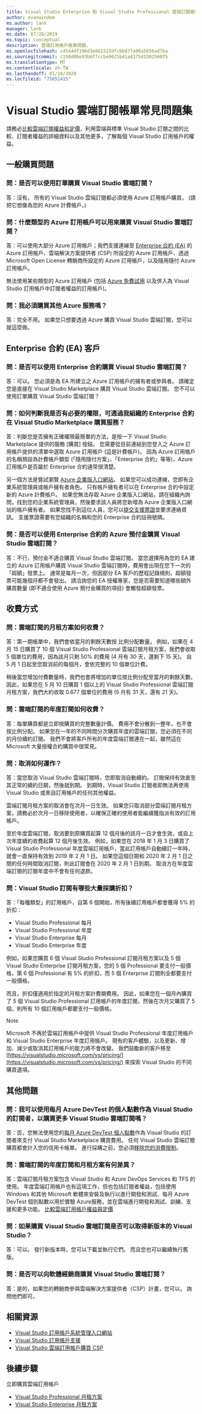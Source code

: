 ```yaml
---
title: Visual Studio Enterprise 和 Visual Studio Professional 雲端訂閱帳單常見問題集
author: evanwindom
ms.author: lank
manager: lank
ms.date: 07/28/2019
ms.topic: conceptual
description: 雲端訂用帳戶帳單問題。
ms.openlocfilehash: c4544df196d3e861522dfcbb877a90a5656ad7ba
ms.sourcegitcommit: c150d0be93b6f7ccbe9625b41a437541502560f5
ms.translationtype: MT
ms.contentlocale: zh-TW
ms.lasthandoff: 01/10/2020
ms.locfileid: "75851415"
---
```

# <a name="visual-studio-cloud-subscriptions-billing-faq"></a>Visual Studio 雲端訂閱帳單常見問題集
請務必[比較雲端訂閱權益和定價](https://visualstudio.microsoft.com/vs/pricing/)，利用雲端與標準 Visual Studio 訂閱之間的比較、訂閱者權益的詳細資料以及其他更多，了解每個 Visual Studio 訂用帳戶的權益。

## <a name="general-purchasing-questions"></a>一般購買問題
### <a name="q-can-i-buy-visual-studio-cloud-subscriptions-using-a-purchase-order"></a>問：是否可以使用訂單購買 Visual Studio 雲端訂閱？
答：沒有。 所有的 Visual Studio 雲端訂閱都必須使用 Azure 訂用帳戶購買。 (請把它想像為您的 Azure 計費帳戶。)

### <a name="q-what-types-of-azure-subscriptions-can-be-used-to-buy-visual-studio-cloud-subscriptions"></a>問：什麼類型的 Azure 訂用帳戶可以用來購買 Visual Studio 雲端訂閱？
答：可以使用大部分 Azure 訂用帳戶；我們支援連線至 [Enterprise 合約 (EA)](https://azure.microsoft.com/pricing/enterprise-agreement/) 的 Azure 訂用帳戶、雲端解決方案提供者 (CSP) 所設定的 Azure 訂用帳戶、透過 Microsoft Open License 轉銷商所設定的 Azure 訂用帳戶，以及隨用隨付 Azure 訂用帳戶。

無法使用某些類型的 Azure 訂用帳戶 (包括 [Azure 免費試用](https://azure.microsoft.com/pricing/free-trial/) 以及併入為 Visual Studio 訂用帳戶中訂閱者權益的訂用帳戶)。

### <a name="q-am-i-required-to-buy-other-azure-services"></a>問：我必須購買其他 Azure 服務嗎？
答：完全不用。 如果您只想要透過 Azure 購買 Visual Studio 雲端訂閱，您可以就這麼做。

## <a name="enterprise-agreement-ea-customers"></a>Enterprise 合約 (EA) 客戶
### <a name="q-can-i-use-an-enterprise-agreement-to-buy-visual-studio-cloud-subscriptions"></a>問：是否可以使用 Enterprise 合約購買 Visual Studio 雲端訂閱？
答：可以。 您必須是為 EA 所建立之 Azure 訂用帳戶的擁有者或參與者。 請確定您是直接在 Visual Studio Marketplace 購買 Visual Studio 雲端訂閱。 您不可以使用訂單購買 Visual Studio 雲端訂閱？

### <a name="q-how-can-i-tell-whether-i-have-the-necessary-privileges-to-buy-services-in-the-visual-studio-marketplace-through-my-organizations-enterprise-agreement"></a>問：如何判斷我是否有必要的權限，可透過我組織的 Enterprise 合約在 Visual Studio Marketplace 購買服務？
答：判斷您是否擁有正確權限最簡單的方法，是按一下 Visual Studio Marketplace 提供的服務 [購買] 按鈕。
您需要從目前連結到您登入之 Azure 訂用帳戶提供的清單中選取 Azure 訂用帳戶 (這是計費帳戶)。
因為 Azure 訂用帳戶的名稱預設為計費帳戶類型 (「隨用隨付方案」、「Enterprise 合約」等等)，Azure 訂用帳戶是否屬於 Enterprise 合約通常很清楚。

另一個方法是嘗試瀏覽 [Azure 企業版入口網站](https://ea.azure.com)。  如果您可以成功連線，您即有企業系統管理員或帳戶擁有者角色。 只有帳戶擁有者可以在 Enterprise 合約中設定新的 Azure 計費帳戶。 如果您無法存取 Azure 企業版入口網站，請在組織內詢問，找到您的企業系統管理員，然後要求該人員將您新增為 Azure 企業版入口網站的帳戶擁有者。  如果您找不到這位人員，您可以[提交支援票證](https://support.microsoft.com/supportrequestform/cf791efa-485b-95a3-6fad-3daf9cd4027c)並要求連絡資訊。  支援票證需要有您組織的名稱和您的 Enterprise 合約註冊號碼。

### <a name="q-can-i-use-the-azure-monetary-commitment-funds-from-my-enterprise-agreement-to-buy-visual-studio-cloud-subscriptions"></a>問：是否可以使用 Enterprise 合約的 Azure 預付金購買 Visual Studio 雲端訂閱？
答：不行，預付金不適合購買 Visual Studio 雲端訂閱。 當您選擇用為您的 EA 建立的 Azure 訂用帳戶購買 Visual Studio 雲端訂閱時，費用會出現在您下一次的「超額」發票上。 通常是每月一次，但因部分 EA 客戶的歷程記錄規則，超額發票可能幾個月都不會發出。 請洽詢您的 EA 授權專家，您是否需要知道哪些額外購買數量 (即不適合使用 Azure 預付金購買的項目) 會觸發超額發票。

## <a name="how-charges-are-processed"></a>收費方式
### <a name="q-how-are-monthly-cloud-subscription-charges-processed"></a>問：雲端訂閱的**月租方案**如何收費？
答：第一期帳單中，我們會依當月的剩餘天數按 比例分配數量。 例如，如果在 4 月 15 日購買了 10 個 Visual Studio Professional 雲端訂閱月租方案，我們會收取 5 個單位的費用，因為該月只剩 50% 的費用 (4 月有 30 天，還剩下 15 天)。
自 5 月 1 日起至您取消前的每個月，會依完整的 10 個單位計費。

稍後當您增加付費數量時，我們也會將增加的單位按比例分配至當月的剩餘天數。 因此，如果您在 5 月 10 日購買 1 個以上的 Visual Studio Professional 雲端訂閱月租方案，我們大約收取 0.677 個單位的費用 (5 月有 31 天，還有 21 天)。

### <a name="q-how-are-annual-cloud-subscription-charges-processed"></a>問：雲端訂閱的**年度訂閱**如何收費？
答：每單購買都是立即按購買的完整數量計價。 費用不會分散到一整年，也不會按比例分配。 如果您在一年的不同時間分次購買年度的雲端訂閱，您必須在不同的月份續約訂閱。 我們不會將客戶所有的年度雲端訂閱連在一起，雖然這在 Microsoft 大量授權合約購買中很常見。

### <a name="q-how-do-cancelations-work"></a>問：取消如何運作？
答：當您取消 Visual Studio 雲端訂閱時，您即取消自動續約。 訂閱保持有效直至其正常的續約日期，然後就到期。
到期時，Visual Studio 訂閱者即無法再使用 Visual Studio 或來自訂用帳戶的任何其他權益。

雲端訂閱月租方案的取消會在次月一日生效。 如果您只取消部分雲端訂閱月租方案，請務必於次月一日移除使用者，以確保正確的使用者能繼續獲指派有效的訂用帳戶。

至於年度雲端訂閱，取消要到原購買起算 12 個月後的該月一日才會生效，或自上次年度續約收費起算 12 個月後生效。 例如，如果您在 2018 年 1 月 3 日購買了 Visual Studio Professional 年度雲端訂用帳戶，當此訂用帳戶自動續訂一年時，就會一直保持有效到 2019 年 2 月 1 日。 如果您這個日期和 2020 年 2 月 1 日之間的任何時間取消訂閱，則此訂閱會在 2020 年 2 月 1 日到期。 取消方在年度雲端訂閱的訂閱年度中不會有任何退款。

### <a name="q-what-kind-of-volume-discounts-are-available-for-visual-studio-subscriptions"></a>問：Visual Studio 訂閱有哪些大量採購折扣？
答：「每種類型」的訂用帳戶，自第 6 個開始，所有後續訂用帳戶都會獲得 5% 的折扣：

* Visual Studio Professional 每月
* Visual Studio Professional 年度
* Visual Studio Enterprise 每月
* Visual Studio Enterprise 年度

例如，如果您購買 6 個 Visual Studio Professional 訂閱月租方案以及 5 個 Visual Studio Enterprise 訂閱月租方案，您的 5 個 Professional 要支付一般價格，第 6 個 Professional 有 5% 的折扣，而 5 個 Enterprise 訂閱則全都要支付一般價格。

而且，折扣僅適用於指定的月租方案計費期費用。 因此，如果您在一個月內購買了 5 個 Visual Studio Professional 訂用帳戶的年度訂閱，然後在次月又購買了 5 個，則所有 10 個訂用帳戶都要支付一般價格。

> [!NOTE]
> Microsoft 不再於雲端訂用帳戶中提供 Visual Studio Professional 年度訂用帳戶和 Visual Studio Enterprise 年度訂用帳戶。 現有的客戶體驗，以及更新、增加、減少或取消其訂用帳戶的能力將不會改變。 我們鼓勵新的客戶移至 [https://visualstudio.microsoft.com/vs/pricing/](https://visualstudio.microsoft.com/vs/pricing/) 來探索 Visual Studio 的不同購買選項。

## <a name="other-questions"></a>其他問題
### <a name="q-can-i-use-the-monthly-azure-devtest-individual-credit-as-a-visual-studio-subscriber-to-buy-more-visual-studio-cloud-subscriptions"></a>問：我可以使用每月 Azure DevTest 的個人點數作為 Visual Studio 的訂閱者，以購買更多 Visual Studio 雲端訂閱嗎？
答：否，您無法使用您的[每月 Azure DevTest 個人點數](https://azure.microsoft.com/pricing/member-offers/credit-for-visual-studio-subscribers/)作為 Visual Studio 的訂閱者來支付 Visual Studio Marketplace 購買費用。 任何 Visual Studio 雲端訂閱購買都會計入您的信用卡帳單。
進行採購之前，您必須[移除您的消費限制](https://azure.microsoft.com/pricing/spending-limits/)。

### <a name="q-whats-the-difference-between-annual-and-monthly-cloud-subscriptions"></a>問：雲端訂閱的年度訂閱和月租方案有何差異？
答：雲端訂閱月租方案包含 Visual Studio 和 Azure DevOps Services 和 TFS 的使用。 年度雲端訂用帳戶也有這項工作，但也包括訂閱者權益，包括使用 Windows 和其他 Microsoft 軟體來安裝及執行以進行開發和測試、每月 Azure DevTest 個別點數以用於實驗 Azure服務，並在雲端進行開發和測試、訓練、支援和更多功能。
[比較雲端訂用帳戶權益與定價](https://visualstudio.microsoft.com/vs/pricing/)

### <a name="q-do-i-get-new-versions-of-visual-studio-if-i-buy-a-visual-studio-cloud-subscription"></a>問：如果購買 Visual Studio 雲端訂閱是否可以取得新版本的 Visual Studio？
答：可以。 發行新版本時，您可以下載並執行它們。 而且您也可以繼續執行舊版。

### <a name="q-can-i-buy-visual-studio-cloud-subscriptions-from-my-software-reseller"></a>問：是否可以向軟體經銷商購買 Visual Studio 雲端訂閱？
答：是的，如果您的轉銷商參與雲端解決方案提供者（CSP）計畫，您可以。 詢問他們即可。

## <a name="related-resources"></a>相關資源
- [Visual Studio 訂用帳戶系統管理入口網站](https://manage.visualstudio.com/)
- [Visual Studio 訂用帳戶支援](https://visualstudio.microsoft.com/vs/support/)
- [Visual Studio 雲端訂用帳戶購買 CSP](vscloud-csp.md)

## <a name="next-steps"></a>後續步驟
立即購買雲端訂用帳戶
- [Visual Studio Professional 月租方案](https://marketplace.visualstudio.com/items?itemName=ms.vs-professional-monthly)
- [Visual Studio Enterprise 月租方案](https://marketplace.visualstudio.com/items?itemName=ms.vs-enterprise-monthly)
